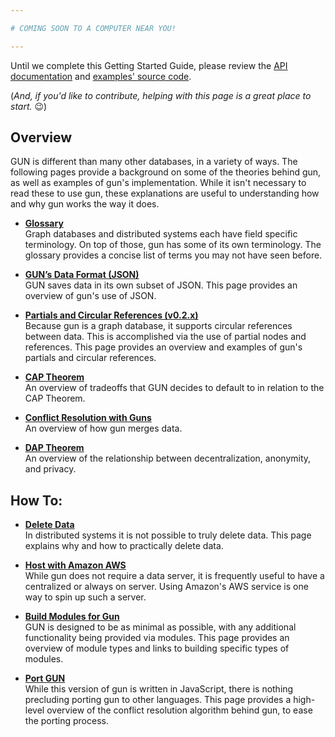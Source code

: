 ```yaml
---

# COMING SOON TO A COMPUTER NEAR YOU!

--- 
```


Until we complete this Getting Started Guide, please review the [API documentation](API-(v0.3.x)) and [examples' source code](../blob/master/examples).

(_And, if you'd like to contribute, helping with this page is a great place to start._ :wink:)

## Overview

GUN is different than many other databases, in a variety of ways.  The following pages provide a background on some of the theories behind gun, as well as examples of gun's implementation.  While it isn't necessary to read these to use gun, these explanations are useful to understanding how and why gun works the way it does.

 - **[Glossary](Glossary)**  
   Graph databases and distributed systems each have field specific terminology.  On top of those, gun has some of its own terminology.  The glossary provides a concise list of terms you may not have seen before.

 - **[GUN’s Data Format (JSON)](GUN’s-Data-Format-(JSON))**  
   GUN saves data in its own subset of JSON.  This page provides an overview of gun's use of JSON.

 - **[Partials and Circular References (v0.2.x)](Partials-and-Circular-References-(v0.2.x))**  
   Because gun is a graph database, it supports circular references between data.  This is accomplished via the use of partial nodes and references.  This page provides an overview and examples of gun's partials and circular references.

 - **[CAP Theorem](CAP-Theorem)**  
   An overview of tradeoffs that GUN decides to default to in relation to the CAP Theorem.

 - **[Conflict Resolution with Guns](Conflict-Resolution-with-Guns)**  
   An overview of how gun merges data.

 - **[DAP Theorem](DAP-Theorem)**  
   An overview of the relationship between decentralization, anonymity, and privacy.


## How To:
 - **[Delete Data](Delete)**  
   In distributed systems it is not possible to truly delete data.  This page explains why and how to practically delete data.
  
 - **[Host with Amazon AWS](Hosting-with-Amazon-AWS)**  
   While gun does not require a data server, it is frequently useful to have a centralized or always on server.  Using Amazon's AWS service is one way to spin up such a server.

 - **[Build Modules for Gun](Building-Modules-for-Gun)**  
   GUN is designed to be as minimal as possible, with any additional functionality being provided via modules. This page provides an overview of module types and links to building specific types of modules.

 - **[Port GUN](Porting-GUN)**  
   While this version of gun is written in JavaScript, there is nothing precluding porting gun to other languages.  This page provides a high-level overview of the conflict resolution algorithm behind gun, to ease the porting process.